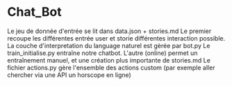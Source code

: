 # Chat_Bot

Le jeu de donnée d'entrée se lit dans data.json + stories.md
Le premier recoupe les différentes entrée user et storie différentes interaction possible.
La couche d'interpretation du language naturel est gèrée par bot.py
Le train_initialise.py entraîne notre chatbot.
L'autre (online) permet un entraînement manuel, et une création plus importante de stories.md
Le fichier actions.py gère l'ensemble des actions custom (par exemple aller chercher via une API un horscope en ligne) 

